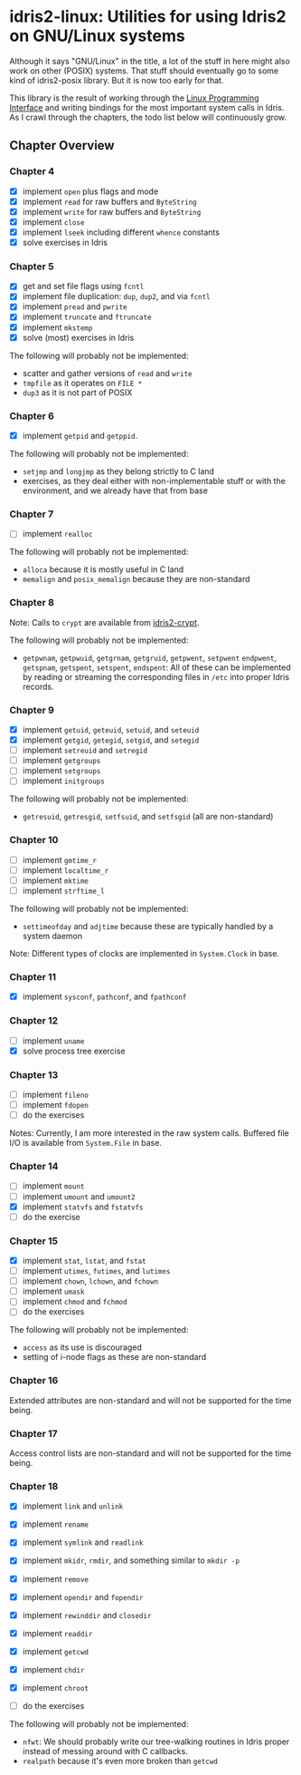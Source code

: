 # idris2-linux: Utilities for using Idris2 on GNU/Linux systems

Although it says "GNU/Linux" in the title, a lot of the stuff in here
might also work on other (POSIX) systems. That stuff should eventually
go to some kind of idris2-posix library. But it is now too early for
that.

This library is the result of working through the
[Linux Programming Interface](https://www.man7.org/tlpi/) and writing
bindings for the most important system calls in Idris. As I crawl
through the chapters, the todo list below will continuously grow.

## Chapter Overview

### Chapter 4

- [x] implement `open` plus flags and mode
- [x] implement `read` for raw buffers and `ByteString`
- [x] implement `write` for raw buffers and `ByteString`
- [x] implement `close`
- [x] implement `lseek` including different `whence` constants
- [x] solve exercises in Idris

### Chapter 5

- [x] get and set file flags using `fcntl`
- [x] implement file duplication: `dup`, `dup2`, and via `fcntl`
- [x] implement `pread` and `pwrite`
- [x] implement `truncate` and `ftruncate`
- [x] implement `mkstemp`
- [x] solve (most) exercises in Idris

The following will probably not be implemented:

* scatter and gather versions of `read` and `write`
* `tmpfile` as it operates on `FILE *`
* `dup3` as it is not part of POSIX

### Chapter 6

- [x] implement `getpid` and `getppid`.

The following will probably not be implemented:

* `setjmp` and `longjmp` as they belong strictly to C land
* exercises, as they deal either with non-implementable stuff or with the
  environment, and we already have that from base

### Chapter 7

- [ ] implement `realloc`

The following will probably not be implemented:

* `alloca` because it is mostly useful in C land
* `memalign` and `posix_memalign` because they are non-standard

### Chapter 8

Note: Calls to `crypt` are available from [idris2-crypt](https://github.com/stefan-hoeck/idris2-crypt).

The following will probably not be implemented:

* `getpwnam`, `getpwuid`, `getgrnam`, `getgruid`, `getpwent`, `setpwent`
  `endpwent`, `getspnam`, `getspent`, `setspent`, `endspent`: All of these
  can be implemented by reading or streaming the corresponding files in `/etc`
  into proper Idris records.

### Chapter 9

- [x] implement `getuid`, `geteuid`, `setuid`, and `seteuid`
- [x] implement `getgid`, `getegid`, `setgid`, and `setegid`
- [ ] implement `setreuid` and `setregid`
- [ ] implement `getgroups`
- [ ] implement `setgroups`
- [ ] implement `initgroups`

The following will probably not be implemented:

* `getresuid`, `getresgid`, `setfsuid`, and `setfsgid` (all are non-standard)

### Chapter 10

- [ ] implement `gmtime_r`
- [ ] implement `localtime_r`
- [ ] implement `mktime`
- [ ] implement `strftime_l`

The following will probably not be implemented:

* `settimeofday` and `adjtime` because these are typically handled by
  a system daemon

Note: Different types of clocks are implemented in `System.Clock` in base.

### Chapter 11

- [x] implement `sysconf`, `pathconf`, and `fpathconf`

### Chapter 12

- [ ] implement `uname`
- [x] solve process tree exercise

### Chapter 13

- [ ] implement `fileno`
- [ ] implement `fdopen`
- [ ] do the exercises

Notes: Currently, I am more interested in the raw system calls. Buffered
file I/O is available from `System.File` in base.

### Chapter 14

- [ ] implement `mount`
- [ ] implement `umount` and `umount2`
- [x] implement `statvfs` and `fstatvfs`
- [ ] do the exercise

### Chapter 15

- [x] implement `stat`, `lstat`, and `fstat`
- [ ] implement `utimes`, `futimes`, and `lutimes`
- [ ] implement `chown`, `lchown`, and `fchown`
- [ ] implement `umask`
- [ ] implement `chmod` and `fchmod`
- [ ] do the exercises

The following will probably not be implemented:

* `access` as its use is discouraged
* setting of i-node flags as these are non-standard

### Chapter 16

Extended attributes are non-standard and will not be supported
for the time being.

### Chapter 17

Access control lists are non-standard and will not be supported
for the time being.

### Chapter 18

- [x] implement `link` and `unlink`
- [x] implement `rename`
- [x] implement `symlink` and `readlink`
- [x] implement `mkidr`, `rmdir`, and something similar to `mkdir -p`
- [x] implement `remove`
- [x] implement `opendir` and `fopendir`
- [x] implement `rewinddir` and `closedir`
- [x] implement `readdir`
- [x] implement `getcwd`
- [x] implement `chdir`
- [x] implement `chroot`
- [ ] do the exercises


The following will probably not be implemented:

* `nfwt`: We should probably write our tree-walking routines in
  Idris proper instead of messing around with C callbacks.
* `realpath` because it's even more broken than `getcwd`
